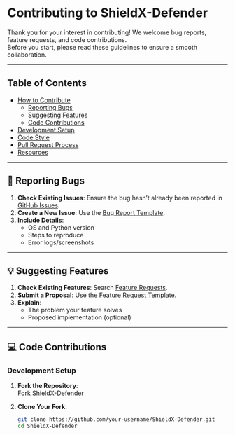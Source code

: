 # Contributing to ShieldX-Defender

Thank you for your interest in contributing! We welcome bug reports, feature requests, and code contributions.  
Before you start, please read these guidelines to ensure a smooth collaboration.

---

## Table of Contents
- [How to Contribute](#how-to-contribute)
  - [Reporting Bugs](#-reporting-bugs)
  - [Suggesting Features](#-suggesting-features)
  - [Code Contributions](#-code-contributions)
- [Development Setup](#-development-setup)
- [Code Style](#-code-style)
- [Pull Request Process](#-pull-request-process)
- [Resources](#-resources)

---

## 🐛 Reporting Bugs
1. **Check Existing Issues**: Ensure the bug hasn’t already been reported in [GitHub Issues](https://github.com/the0ffs3c/ShieldX-Defender/issues).
2. **Create a New Issue**: Use the [Bug Report Template](https://github.com/the0ffs3c/ShieldX-Defender/issues/new?template=bug_report.md).
3. **Include Details**:
   - OS and Python version
   - Steps to reproduce
   - Error logs/screenshots

---

## 💡 Suggesting Features
1. **Check Existing Features**: Search [Feature Requests](https://github.com/the0ffs3c/ShieldX-Defender/issues?q=is%3Aopen+is%3Aissue+label%3Aenhancement).
2. **Submit a Proposal**: Use the [Feature Request Template](https://github.com/the0ffs3c/ShieldX-Defender/issues/new?template=feature_request.md).
3. **Explain**:
   - The problem your feature solves
   - Proposed implementation (optional)

---

## 💻 Code Contributions

### Development Setup
1. **Fork the Repository**:  
   [Fork ShieldX-Defender](https://github.com/the0ffs3c/ShieldX-Defender/fork)

2. **Clone Your Fork**:
   ```bash
   git clone https://github.com/your-username/ShieldX-Defender.git
   cd ShieldX-Defender
